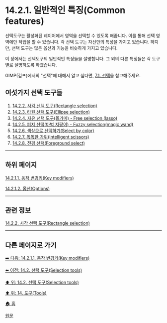 # 14.2.1. 일반적인 특징(Common features)
선택도구는 활성화된 레이어에서 영역을 선택할 수 있도록 해줍니다. 이를 통해 선택 영역에만 작업을 할 수 있습니다. 각 선택 도구는 자신만의 특성을 가지고 있습니다. 하지만, 선택 도구는 많은 옵션과 기능을 비슷하게 가지고 있습니다.

이 장에서는 선택도구의 일반적인 특징들을 설명합니다. 그 외의 다른 특징들은 각 도구별로 설명하도록 하겠습니다.

GIMP(김프)에서의 "선택"에 대해서 알고 싶다면, [7.1. 선택](./07-01-00-the-selection.md)을 참고해주세요.

## 여섯가지 선택 도구들

1. [14.2.2. 사각 선택 도구(Rectangle selection)](./14-02-02-00-rectangle-selection.md)
2. [14.2.3. 타원 선택 도구(Ellipse selection)](./14-02-03-00-ellipse-selection.md)
3. [14.2.4. 자유 선택 도구(올가미) - Free selection (lasso)](./14-02-04-00-free-selection-lasso.md)
4. [14.2.5. 퍼지 선택(마법 지팡이) - Fuzzy selection(magic wand)](./14-02-05-00-fuzzy-selection-magic-wand.md)
5. [14.2.6. 색상으로 선택하기(Select by color)](./14-02-06-select-by-color.md)
6. [14.2.7. 똑똑한 가위(Intelligent scissors)](./14-02-07-intelligent-scissors.md)
7. [14.2.8. 전경 선택(Foreground select)](./14-02-08-foreground-select.md)

***

## 하위 페이지

[14.2.1.1. 동작 변경키(Key modifiers)](./14-02-01-01-key_modifiers.md)

[14.2.1.2. 옵션(Options)](./14-02-01-02-options.md)

***

## 관련 정보

[14.2.2. 사각 선택 도구(Rectangle selection)](./14-02-02-00-rectangle-selection.md)

***

## 다른 페이지로 가기

[➡️ 다음: 14.2.1.1. 동작 변경키(Key modifiers)](./14-02-01-01-key_modifiers.md)

[⬅️ 이전: 14.2. 선택 도구(Selection tools)](./14-02-00-selection-tools.md)

[⬆️ 위: 14.2. 선택 도구(Selection tools)](./14-02-00-selection-tools.md)

[⬆️ 위: 14. 도구(Tools)](./14-00-tools.md)

[🏠 홈](./00-home.md)

[원문](https://docs.gimp.org/2.10/ko/gimp-tools-selection.html#gimp-tool-select)